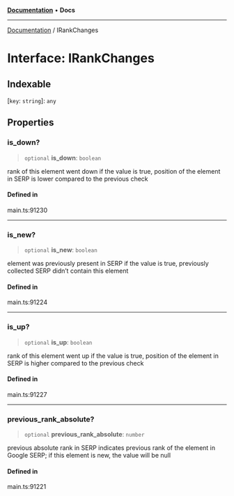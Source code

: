 [**Documentation**](../README.md) • **Docs**

***

[Documentation](../globals.md) / IRankChanges

# Interface: IRankChanges

## Indexable

 \[`key`: `string`\]: `any`

## Properties

### is\_down?

> `optional` **is\_down**: `boolean`

rank of this element went down
if the value is true, position of the element in SERP is lower compared to the previous check

#### Defined in

main.ts:91230

***

### is\_new?

> `optional` **is\_new**: `boolean`

element was previously present in SERP
if the value is true, previously collected SERP didn’t contain this element

#### Defined in

main.ts:91224

***

### is\_up?

> `optional` **is\_up**: `boolean`

rank of this element went up
if the value is true, position of the element in SERP is higher compared to the previous check

#### Defined in

main.ts:91227

***

### previous\_rank\_absolute?

> `optional` **previous\_rank\_absolute**: `number`

previous absolute rank in SERP
indicates previous rank of the element in Google SERP;
if this element is new, the value will be null

#### Defined in

main.ts:91221
